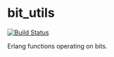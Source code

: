 # bit_utils

[![Build Status](https://travis-ci.org/relayr/erl-bit-utils.svg?branch=master)](https://travis-ci.org/relayr/erl-bit-utils)

Erlang functions operating on bits.
